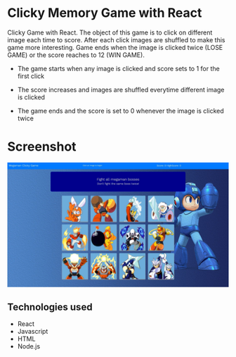 # Clicky Memory Game with React

Clicky Game with React. The object of this game is to click on different image each time to score. After each click images are shuffled to make this game more interesting. Game ends when the image is clicked twice (LOSE GAME) or the score reaches to 12 (WIN GAME).

* The game starts when any image is clicked and score sets to 1 for the first click

* The score increases and images are shuffled everytime different image is clicked

* The game ends and the score is set to 0 whenever the image is clicked twice
# Screenshot
![screenshot of app](https://github.com/tomkim825/clicky-game/blob/master/public/assets/img/Capture.JPG?raw=true)

## Technologies used

* React
* Javascript
* HTML
* Node.js
